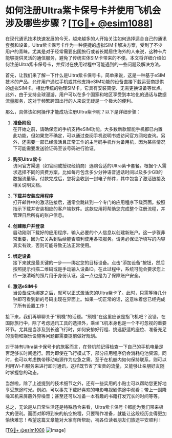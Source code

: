 # 如何注册Ultra紫卡保号卡并使用飞机会涉及哪些步骤？[[TG💪+ @esim1088](https://t.me/s/esim1088)]

在现代通讯技术快速发展的今天，越来越多的人开始关注如何选择适合自己的通讯套餐和设备。Ultra紫卡保号卡作为一种便捷的虚拟SIM卡解决方案，受到了不少用户的青睐。尤其是对于经常需要出国旅行或者长期居住海外的人来说，这种卡片能够提供灵活的通信服务，避免了传统实体SIM卡带来的不便。本文将详细介绍如何注册Ultra紫卡保号卡，并探讨在使用过程中可能遇到的一些问题及解决方法。

首先，让我们来了解一下什么是Ultra紫卡保号卡。简单来说，这是一种基于eSIM技术的产品，允许用户通过手机或其他支持eSIM功能的设备直接下载运营商提供的虚拟SIM卡。相比传统的物理SIM卡，它具有安装简便、无需更换设备等优点。此外，由于支持全球漫游，用户可以在多个国家和地区享受到本地化的通话与数据流量服务，这对于频繁跨国出行的人来说无疑是一个极大的便利。

那么，具体该如何操作才能成功注册Ultra紫卡呢？以下是详细步骤：

1. **准备阶段**  
   在开始之前，请确保您的手机支持eSIM功能。大多数新款智能手机都已内置此功能，但如果您不确定，可以通过查阅手机说明书或访问官方网站查询。另外，还需要一部已经激活且正常工作的主号码手机作为备用机，因为某些情况下可能需要发送验证码至该号码进行验证。

2. **购买Ultra紫卡**  
   访问官方渠道（如官网或授权经销商）选购合适的Ultra紫卡套餐。根据个人需求选择不同的资费方案，比如每月包含多少分钟语音通话时间以及多少GB的数据流量等。付款完成后，您将会收到一封电子邮件，其中包含了激活链接及相关说明文档。

3. **下载并安装应用程序**  
   打开邮件中的激活链接后，通常会跳转到一个专门的应用程序下载页面。按照指示下载并安装相应的客户端软件。这款应用将帮助您完成整个注册流程，并管理日后所有的账户信息。

4. **创建账户并登录**  
   启动刚刚下载好的应用程序，输入必要的个人信息以创建新账户。这一步骤非常重要，因为它关系到后续能否顺利使用各项服务。请务必保证所填写的内容真实有效，否则可能导致无法正常使用。

5. **绑定设备**  
   接下来就是最关键的一步——绑定您的目标设备。点击“添加设备”按钮，然后按照提示扫描二维码或是手动输入设备ID。在此过程中，系统可能会要求您上传一张清晰的照片用于身份认证，这一点也是为了保障账户安全。

6. **激活eSIM卡**  
   当设备成功绑定之后，就可以正式激活您的Ultra紫卡了。此时，只需等待几分钟即可看到新的号码出现在界面上。如果一切正常的话，这意味着您已经完成了所有设置工作！

接下来，我们再聊聊关于“飛機”的话题。“飛機”在这里应该是指飞机吧？没错，在国际旅行中，除了考虑通讯工具的选择外，乘坐飞机本身也是一个不可忽视的重要环节。尤其是当涉及到长途飞行时，如何安排好行程、挑选舒适的座位、准备充足的食物和娱乐设施等问题都需要提前做好规划。

对于持有Ultra紫卡保号卡的旅客而言，在登机前记得检查一下自己的手机电量是否足够长时间运行。因为即使在飞行模式下，部分应用程序仍会消耗电池资源。同时，也可以考虑携带移动电源作为应急之需。至于在机舱内如何保持联系，则可以利用Wi-Fi服务来进行即时通讯，这样既节省了宝贵的流量，又能够让亲朋好友随时掌握您的动态。

当然啦，除了上述提到的技术细节之外，还有一些实用的小贴士可以帮助您更好地享受旅途时光。例如，可以事先下载好喜欢的电影电视剧供途中观看；带上一副降噪耳机来屏蔽外界噪音；甚至还可以准备一本有趣的书籍打发冗长的时间等等。

总之，无论是从日常生活还是特殊场合来看，Ultra紫卡保号卡都能为我们带来极大的便利。而面对即将到来的航空旅程，只要稍作准备，就能让这段经历变得更加愉快难忘！希望这篇文章能对大家有所帮助，祝各位读者朋友们旅途平安顺利！

[[TG💪+ @esim1088](https://t.me/s/esim1088) ![Image](https://i.postimg.cc/4NQfJmqS/Snipaste-2025-05-13-00-14-12.png)]